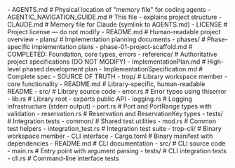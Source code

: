 <agentic-navigation-guide>
- AGENTS.md # Physical location of "memory file" for coding agents
- AGENTIC_NAVIGATION_GUIDE.md # This file - explains project structure
- CLAUDE.md # Memory file for Claude (symlink to AGENTS.md)
- LICENSE # Project license — do not modify
- README.md # Human-readable project overview
- plans/ # Implementation planning documents
  - phases/ # Phase-specific implementation plans
    - phase-01-project-scaffold.md # COMPLETED: Foundation, core types, errors
- reference/ # Authoritative project specifications (DO NOT MODIFY)
  - ImplementationPlan.md # High-level phased development plan
  - ImplementationSpecification.md # Complete spec - SOURCE OF TRUTH
- trop/ # Library workspace member - core functionality
  - README.md # Library-specific, human-readable README
  - src/ # Library source code
    - error.rs # Error types using thiserror
    - lib.rs # Library root - exports public API
    - logging.rs # Logging infrastructure (stderr output)
    - port.rs # Port and PortRange types with validation
    - reservation.rs # Reservation and ReservationKey types
  - tests/ # Integration tests
    - common/ # Shared test utilities
      - mod.rs # Common test helpers
    - integration_test.rs # Integration test suite
- trop-cli/ # Binary workspace member - CLI interface
  - Cargo.toml # Binary manifest with dependencies
  - README.md # CLI documentation
  - src/ # CLI source code
    - main.rs # Entry point with argument parsing
  - tests/ # CLI integration tests
    - cli.rs # Command-line interface tests
</agentic-navigation-guide>
